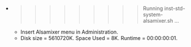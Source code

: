 * >>>>>>>>> Running inst-std-system-alsamixer.sh ...
  * Insert Alsamixer menu in Administration.
  * Disk size = 5610720K. Space Used = 8K. Runtime = 00:00:00:01.
